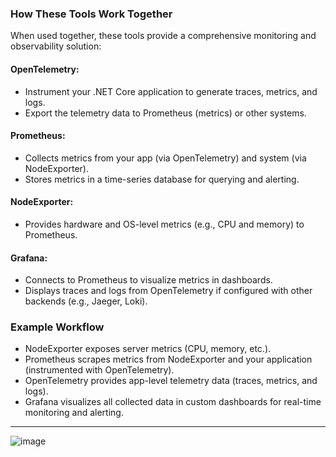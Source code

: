 ### How These Tools Work Together
When used together, these tools provide a comprehensive monitoring and observability solution:

#### OpenTelemetry:
- Instrument your .NET Core application to generate traces, metrics, and logs.
- Export the telemetry data to Prometheus (metrics) or other systems.

#### Prometheus:
- Collects metrics from your app (via OpenTelemetry) and system (via NodeExporter).
- Stores metrics in a time-series database for querying and alerting.

#### NodeExporter:
- Provides hardware and OS-level metrics (e.g., CPU and memory) to Prometheus.

#### Grafana:
- Connects to Prometheus to visualize metrics in dashboards.
- Displays traces and logs from OpenTelemetry if configured with other backends (e.g., Jaeger, Loki).

### Example Workflow
- NodeExporter exposes server metrics (CPU, memory, etc.).
- Prometheus scrapes metrics from NodeExporter and your application (instrumented with OpenTelemetry).
- OpenTelemetry provides app-level telemetry data (traces, metrics, and logs).
- Grafana visualizes all collected data in custom dashboards for real-time monitoring and alerting.

---

![image](https://github.com/user-attachments/assets/14615e45-3224-4b9e-a64f-a10e7e968895)
